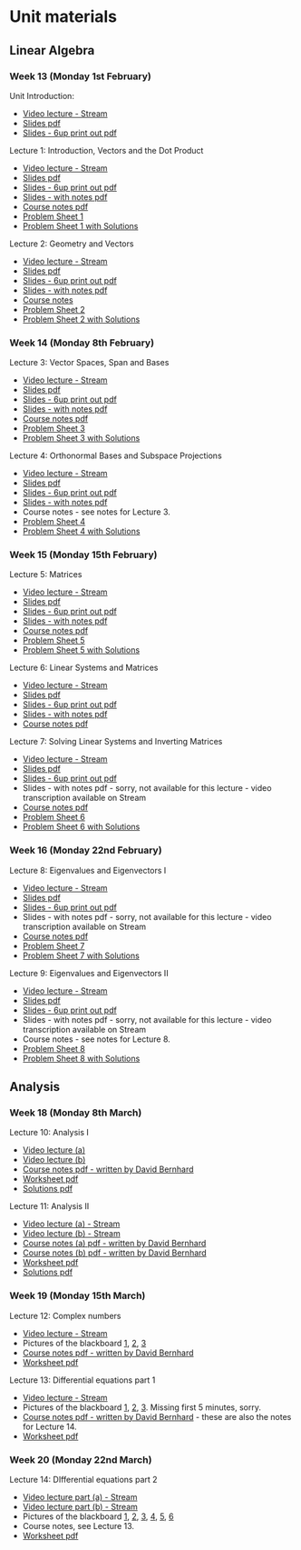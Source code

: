 # Unit materials

## Linear Algebra

### Week 13 (Monday 1st February)

Unit Introduction:

* [Video lecture - Stream](https://web.microsoftstream.com/video/7eb56f58-8f54-49f9-a9e1-49600ff9d68c)
* [Slides pdf](https://uob.sharepoint.com/:b:/r/teams/grp-COMS10013/Shared%20Documents/materials-adc/mathsB_intro_slides.pdf?csf=1&web=1&e=RzfEUE)
* [Slides - 6up print out pdf](https://uob.sharepoint.com/:b:/r/teams/grp-COMS10013/Shared%20Documents/materials-adc/mathsB_intro_slides_6up.pdf?csf=1&web=1&e=Ohpsj4)

Lecture 1: Introduction, Vectors and the Dot Product

* [Video lecture - Stream](https://web.microsoftstream.com/video/7056809a-5e34-40e4-bd79-0a82a140f203)
* [Slides pdf](https://uob.sharepoint.com/:b:/r/teams/grp-COMS10013/Shared%20Documents/materials-adc/mathsB_vectors_slides.pdf?csf=1&web=1&e=DwFTcD)
* [Slides - 6up print out pdf](https://uob.sharepoint.com/:b:/r/teams/grp-COMS10013/Shared%20Documents/materials-adc/mathsB_intro_slides_6up.pdf?csf=1&web=1&e=4YS1Uo)
* [Slides - with notes pdf](https://uob.sharepoint.com/:b:/r/teams/grp-COMS10013/Shared%20Documents/materials-adc/mathsB_vectors_slides_notes.pdf?csf=1&web=1&e=KFybLB)
* [Course notes pdf](https://uob.sharepoint.com/:b:/r/teams/grp-COMS10013/Shared%20Documents/materials-adc/mathsB_vectors_notes.pdf?csf=1&web=1&e=3qSIUU)
* [Problem Sheet 1](https://uob.sharepoint.com/:b:/r/teams/grp-COMS10013/Shared%20Documents/materials-adc/mathsB_vectors_probsheet.pdf?csf=1&web=1&e=Q6rWCf)
* [Problem Sheet 1 with Solutions](https://uob.sharepoint.com/:b:/r/teams/grp-COMS10013/Shared%20Documents/materials-adc/mathsB_vectors_probsheet_ans.pdf?csf=1&web=1&e=N1fehJ)

Lecture 2: Geometry and Vectors

* [Video lecture - Stream](https://web.microsoftstream.com/video/d2f9d829-90eb-4fed-a1ca-01097ac8379a)
* [Slides pdf](https://uob.sharepoint.com/:b:/r/teams/grp-COMS10013/Shared%20Documents/materials-adc/mathsB_geometry_slides.pdf?csf=1&web=1&e=r4GQ2X)
* [Slides - 6up print out pdf](https://uob.sharepoint.com/:b:/r/teams/grp-COMS10013/Shared%20Documents/materials-adc/mathsB_geometry_slides_6up.pdf?csf=1&web=1&e=oJMyvr)
* [Slides - with notes pdf](https://uob.sharepoint.com/:b:/r/teams/grp-COMS10013/Shared%20Documents/materials-adc/mathsB_geometry_slides_notes.pdf?csf=1&web=1&e=URh31a)
* [Course notes](https://uob.sharepoint.com/:b:/r/teams/grp-COMS10013/Shared%20Documents/materials-adc/mathsB_geometry_notes.pdf?csf=1&web=1&e=RvoMDa)
* [Problem Sheet 2](https://uob.sharepoint.com/:b:/r/teams/grp-COMS10013/Shared%20Documents/materials-adc/mathsB_geometry_probsheet.pdf?csf=1&web=1&e=b3pDAk)
* [Problem Sheet 2 with Solutions](https://uob.sharepoint.com/:b:/r/teams/grp-COMS10013/Shared%20Documents/materials-adc/mathsB_geometry_probsheet_ans.pdf?csf=1&web=1&e=iwyErE)

### Week 14 (Monday 8th February)

Lecture 3: Vector Spaces, Span and Bases

* [Video lecture - Stream](https://web.microsoftstream.com/video/8d926032-b718-48e1-bb8c-d98a70dd75d5)
* [Slides pdf](https://uob.sharepoint.com/:b:/r/teams/grp-COMS10013/Shared%20Documents/materials-adc/mathsB_vecspaces_lec1_slides.pdf?csf=1&web=1&e=msK23d)
* [Slides - 6up print out pdf](https://uob.sharepoint.com/:b:/r/teams/grp-COMS10013/Shared%20Documents/materials-adc/mathsB_vecspaces_lec1_slides_6up.pdf?csf=1&web=1&e=ee9alN)
* [Slides - with notes pdf](https://uob.sharepoint.com/:b:/r/teams/grp-COMS10013/Shared%20Documents/materials-adc/mathsB_vecspaces_lec1_slides_notes.pdf?csf=1&web=1&e=63KK2Z)
* [Course notes pdf](https://uob.sharepoint.com/:b:/r/teams/grp-COMS10013/Shared%20Documents/materials-adc/mathsB_vecspaces_notes.pdf?csf=1&web=1&e=k5O68Y)
* [Problem Sheet 3](https://uob.sharepoint.com/:b:/r/teams/grp-COMS10013/Shared%20Documents/materials-adc/mathsB_vecspaces_probsheet1.pdf?csf=1&web=1&e=Eyz4We)
* [Problem Sheet 3 with Solutions](https://uob.sharepoint.com/:b:/r/teams/grp-COMS10013/Shared%20Documents/materials-adc/mathsB_vecspaces_probsheet1_ans.pdf?csf=1&web=1&e=97Wu4k)

Lecture 4: Orthonormal Bases and Subspace Projections

* [Video lecture - Stream](https://web.microsoftstream.com/video/fc3440c2-e4c2-43cb-87be-38054fae176b)
* [Slides pdf](https://uob.sharepoint.com/:b:/r/teams/grp-COMS10013/Shared%20Documents/materials-adc/mathsB_vecspaces_lec2_slides.pdf?csf=1&web=1&e=d2g6eH)
* [Slides - 6up print out pdf](https://uob.sharepoint.com/:b:/r/teams/grp-COMS10013/Shared%20Documents/materials-adc/mathsB_vecspaces_lec2_slides_6up.pdf?csf=1&web=1&e=pmCBGz)
* [Slides - with notes pdf](https://uob.sharepoint.com/:b:/r/teams/grp-COMS10013/Shared%20Documents/materials-adc/mathsB_vecspaces_lec2_slides_notes.pdf?csf=1&web=1&e=iOlTXs)
* Course notes - see notes for Lecture 3.
* [Problem Sheet 4](https://uob.sharepoint.com/:b:/r/teams/grp-COMS10013/Shared%20Documents/materials-adc/mathsB_vecspaces_probsheet2.pdf?csf=1&web=1&e=V3obdn)
* [Problem Sheet 4 with Solutions](https://uob.sharepoint.com/:b:/r/teams/grp-COMS10013/Shared%20Documents/materials-adc/mathsB_vecspaces_probsheet2_ans.pdf?csf=1&web=1&e=x7hWpy)

### Week 15 (Monday 15th February)

Lecture 5: Matrices

* [Video lecture - Stream](https://web.microsoftstream.com/video/2d091ab9-8c61-41c3-ae52-0d63a0145251)
* [Slides pdf](https://uob.sharepoint.com/:b:/r/teams/grp-COMS10013/Shared%20Documents/materials-adc/mathsB_mats_lec_slides.pdf?csf=1&web=1&e=wNgVQJ)
* [Slides - 6up print out pdf](https://uob.sharepoint.com/:b:/r/teams/grp-COMS10013/Shared%20Documents/materials-adc/mathsB_mats_lec_slides_6up.pdf?csf=1&web=1&e=4wjfpY)
* [Slides - with notes pdf](https://uob.sharepoint.com/:b:/r/teams/grp-COMS10013/Shared%20Documents/materials-adc/mathsB_mats_lec_slides_notes.pdf?csf=1&web=1&e=MgGIA6)
* [Course notes pdf](https://uob.sharepoint.com/:b:/r/teams/grp-COMS10013/Shared%20Documents/materials-adc/mathsB_mats_notes.pdf?csf=1&web=1&e=s4JEnJ)
* [Problem Sheet 5](https://uob.sharepoint.com/:b:/r/teams/grp-COMS10013/Shared%20Documents/materials-adc/mathsB_mats_probsheet.pdf?csf=1&web=1&e=oyYM1A)
* [Problem Sheet 5 with Solutions](https://uob.sharepoint.com/:b:/r/teams/grp-COMS10013/Shared%20Documents/materials-adc/mathsB_mats_probsheet_ans.pdf?csf=1&web=1&e=maNh5R)

Lecture 6: Linear Systems and Matrices

* [Video lecture - Stream](https://web.microsoftstream.com/video/70aa5141-7aab-43f9-bec1-3f7e88119606)
* [Slides pdf](https://uob.sharepoint.com/:b:/r/teams/grp-COMS10013/Shared%20Documents/materials-adc/mathsB_linsys_lec_slides.pdf?csf=1&web=1&e=I0du18)
* [Slides - 6up print out pdf](https://uob.sharepoint.com/:b:/r/teams/grp-COMS10013/Shared%20Documents/materials-adc/mathsB_linsys_lec_slides_6up.pdf?csf=1&web=1&e=9pGnDV)
* [Slides - with notes pdf](https://uob.sharepoint.com/:b:/r/teams/grp-COMS10013/Shared%20Documents/materials-adc/mathsB_linsys_lec_slides_notes.pdf?csf=1&web=1&e=uJE1bf)
* [Course notes pdf](https://uob.sharepoint.com/:b:/r/teams/grp-COMS10013/Shared%20Documents/materials-adc/mathsB_linsys_notes.pdf?csf=1&web=1&e=KrH2Fr)

Lecture 7: Solving Linear Systems and Inverting Matrices

* [Video lecture - Stream](https://web.microsoftstream.com/video/4a53e611-dc1e-4c11-a8b6-1ec0146f48e3)
* [Slides pdf](https://uob.sharepoint.com/:b:/r/teams/grp-COMS10013/Shared%20Documents/materials-adc/mathsB_invm_lec_slides.pdf?csf=1&web=1&e=Tf1SpP)
* [Slides - 6up print out pdf](https://uob.sharepoint.com/:b:/r/teams/grp-COMS10013/Shared%20Documents/materials-adc/mathsB_invm_lec_slides_6up.pdf?csf=1&web=1&e=Je1wjf)
* Slides - with notes pdf - sorry, not available for this lecture - video transcription available on Stream
* [Course notes pdf](https://uob.sharepoint.com/:b:/r/teams/grp-COMS10013/Shared%20Documents/materials-adc/mathsB_invm_notes.pdf?csf=1&web=1&e=cJYUba)
* [Problem Sheet 6](https://uob.sharepoint.com/:b:/r/teams/grp-COMS10013/Shared%20Documents/materials-adc/mathsB_invm_probsheet.pdf?csf=1&web=1&e=UfY6uc)
* [Problem Sheet 6 with Solutions](https://uob.sharepoint.com/:b:/r/teams/grp-COMS10013/Shared%20Documents/materials-adc/mathsB_invm_probsheet_ans.pdf?csf=1&web=1&e=lDrsUp)

### Week 16 (Monday 22nd February)

Lecture 8: Eigenvalues and Eigenvectors I

* [Video lecture - Stream](https://web.microsoftstream.com/video/9d2710ec-3c75-4d76-9cf1-11100e20e6b7)
* [Slides pdf](https://uob.sharepoint.com/:b:/r/teams/grp-COMS10013/Shared%20Documents/materials-adc/mathsB_eig_lec1_slides.pdf?csf=1&web=1&e=X1dVEa)
* [Slides - 6up print out pdf](https://uob.sharepoint.com/:b:/r/teams/grp-COMS10013/Shared%20Documents/materials-adc/mathsB_eig_lec1_slides_6up.pdf?csf=1&web=1&e=dEHsPd)
* Slides - with notes pdf - sorry, not available for this lecture - video transcription available on Stream
* [Course notes pdf](https://uob.sharepoint.com/:b:/r/teams/grp-COMS10013/Shared%20Documents/materials-adc/mathsB_eig_notes.pdf?csf=1&web=1&e=TeF2u1)
* [Problem Sheet 7](https://uob.sharepoint.com/:b:/r/teams/grp-COMS10013/Shared%20Documents/materials-adc/mathsB_eig_probsheet_1.pdf?csf=1&web=1&e=afJWlr)
* [Problem Sheet 7 with Solutions](https://uob.sharepoint.com/:b:/r/teams/grp-COMS10013/Shared%20Documents/materials-adc/mathsB_eig_probsheet_1_ans.pdf?csf=1&web=1&e=8FrlQN)

Lecture 9: Eigenvalues and Eigenvectors II

* [Video lecture - Stream](https://web.microsoftstream.com/video/8669c553-bb9e-4a11-9c14-de28adf2d8e2)
* [Slides pdf](https://uob.sharepoint.com/:b:/r/teams/grp-COMS10013/Shared%20Documents/materials-adc/mathsB_eig_lec2_slides.pdf?csf=1&web=1&e=mqnCfP)
* [Slides - 6up print out pdf](https://uob.sharepoint.com/:b:/r/teams/grp-COMS10013/Shared%20Documents/materials-adc/mathsB_eig_lec2_slides_6up.pdf?csf=1&web=1&e=CCqT9C)
* Slides - with notes pdf - sorry, not available for this lecture - video transcription available on Stream
* Course notes - see notes for Lecture 8.
* [Problem Sheet 8](https://uob.sharepoint.com/:b:/r/teams/grp-COMS10013/Shared%20Documents/materials-adc/mathsB_eig_probsheet_2.pdf?csf=1&web=1&e=CXeLaL)
* [Problem Sheet 8 with Solutions](https://uob.sharepoint.com/:b:/r/teams/grp-COMS10013/Shared%20Documents/materials-adc/mathsB_eig_probsheet_2_ans.pdf?csf=1&web=1&e=yK2HgX)

## Analysis

### Week 18 (Monday 8th March)

Lecture 10: Analysis I

* [Video lecture (a)](https://uob-my.sharepoint.com/:v:/g/personal/ul19594_bristol_ac_uk/EbWZ8ZTw7fZOrFmZmL07OpwBFpWoIuJGn0HWZLmd3m36Bw?e=32Mzq4)
* [Video lecture (b)](https://uob-my.sharepoint.com/:v:/g/personal/ul19594_bristol_ac_uk/ESg8gVBpW_ZGqst61GS63pkBizkzx67-N8KVXRrXjHwSig?e=V4GaBx)
* [Course notes pdf - written by David Bernhard](https://uob-my.sharepoint.com/:b:/g/personal/ul19594_bristol_ac_uk/EfiTbl4ZO5VAg0cPs5UmuXYB0XOnbUL5-LloH6d-EXt8dw?e=IUThvX)
* [Worksheet pdf](https://uob-my.sharepoint.com/:b:/g/personal/ul19594_bristol_ac_uk/ETZXW0xc8S9Ohd9f9EsP56ABMPWZUlis9WPTNOGrbmP7AA?e=jkNl9R)
* [Solutions pdf](https://uob-my.sharepoint.com/:b:/g/personal/ul19594_bristol_ac_uk/ESDZ6Y1_YzZCq-jy4ZPdTSQBn0PODY32yiwuzRzbqZ1ppw?e=PRXvl4)

Lecture 11: Analysis II

* [Video lecture (a) - Stream](https://web.microsoftstream.com/video/c9a216ee-2ee2-496c-9819-ccd67172b959)
* [Video lecture (b) - Stream](https://web.microsoftstream.com/video/68a8a4f9-edcc-411a-b29c-edbec2e54078)
* [Course notes (a) pdf - written by David Bernhard](https://uob-my.sharepoint.com/:b:/g/personal/ul19594_bristol_ac_uk/Ed3zSPHybzVGk30dAGeLiCQBlff7PLcnKX8BtWGBEZiwlg?e=QBaHmh)
* [Course notes (b) pdf - written by David Bernhard](https://uob-my.sharepoint.com/:b:/g/personal/ul19594_bristol_ac_uk/EWN3qDpD5DBEndpen_vMHrwBaLB9gXUER76ogTZ6XpcJvA?e=Eeoeza)
* [Worksheet pdf](https://uob-my.sharepoint.com/:b:/g/personal/ul19594_bristol_ac_uk/EUpJBFKpRXlJqiPem2AjK9EBcBmS8agDh6HfGanTYQkvPw?e=rbpk4K)
* [Solutions pdf](https://uob-my.sharepoint.com/:b:/g/personal/ul19594_bristol_ac_uk/EVd6ERIndfJIjP-eDrrODcUBF1Zs0tJ6B5avJWS35DMJHw?e=dSDo8J)

### Week 19 (Monday 15th March)

Lecture 12: Complex numbers

* [Video lecture - Stream](https://web.microsoftstream.com/video/9cf32823-2bbb-4ec9-87af-b9ebaf9157ca)
* Pictures of the blackboard [1](https://uob-my.sharepoint.com/:i:/g/personal/ul19594_bristol_ac_uk/EXWR84rme3NIhz_buAsQ9JEBPR-jQQJluAQunJmmZlkgfA?e=usx4Ev), [2](https://uob-my.sharepoint.com/:i:/g/personal/ul19594_bristol_ac_uk/EYmfZJURpbtBuiVC0D0DiBcBp2YLjf_dRWgqP_LoldfuYA?e=nnks1R), [3](https://uob-my.sharepoint.com/:i:/g/personal/ul19594_bristol_ac_uk/ERggWMX60dFKiXK7-apu5z4BWF9UaMd2YJaN6nP6QMacbA?e=VW4fQr)
* [Course notes pdf - written by David Bernhard](https://uob-my.sharepoint.com/:b:/g/personal/ul19594_bristol_ac_uk/EZIrvoaa_ORNh8pGvOQlg20BBPpIjrZynYTdh7rGnivK-w?e=FhHzkf)
* [Worksheet pdf](https://uob-my.sharepoint.com/:b:/g/personal/ul19594_bristol_ac_uk/EeQSKjanfhRChFMaSZOnQ7wB1Ye6KHu2D1RSjpqU7RNxEw?e=BVnRPx)

Lecture 13: Differential equations part 1

* [Video lecture - Stream](https://web.microsoftstream.com/video/cb212590-9c93-44a3-9c32-fe0bfec689cc)
* Pictures of the blackboard [1](https://uob-my.sharepoint.com/:i:/g/personal/ul19594_bristol_ac_uk/EeJE7DhEu3REicygOE12Q6YBYMMw4ipeNcV07geVbgMbpA?e=GbGOT5), [2](https://uob-my.sharepoint.com/:i:/g/personal/ul19594_bristol_ac_uk/Ec92Td24iw5HlVFxzc37ohgBDXzEKLqgwxewOhh6BqvLdQ?e=vvGi2D), [3](https://uob-my.sharepoint.com/:i:/g/personal/ul19594_bristol_ac_uk/Edfu2_5mroNJs2nbLA95jBABudDbCdpHFTTJ7pGUkVzFkg?e=a9UUbp). Missing first 5 minutes, sorry.
* [Course notes pdf - written by David Bernhard](https://uob-my.sharepoint.com/:b:/g/personal/ul19594_bristol_ac_uk/Efq15O-A9kBLvsuLVvWhd6YBVIZ7raW4FYHsCwAE1wSgew?e=YGnLtX) - these are also the notes for Lecture 14.
* [Worksheet pdf](https://uob-my.sharepoint.com/:b:/g/personal/ul19594_bristol_ac_uk/EXULvvOnAypLrYdYy8BEeccBphaK6lP703OW-yd_hkkAFQ?e=D9UxXV)

### Week 20 (Monday 22nd March)

Lecture 14: DIfferential equations part 2

* [Video lecture part (a) - Stream](https://web.microsoftstream.com/video/09659896-900c-420d-8567-88baa515458f)
* [Video lecture part (b) - Stream](https://web.microsoftstream.com/video/d266e30d-388d-4a32-9a12-65fcf8da8e40)
* Pictures of the blackboard [1](https://uob-my.sharepoint.com/:i:/g/personal/ul19594_bristol_ac_uk/EfRXdBtN3WJEt-Gn30bjexIBPcmVRzAUt8VMnAVA-eZ0Fw?e=EMnKHd), [2](https://uob-my.sharepoint.com/:i:/g/personal/ul19594_bristol_ac_uk/EdCr4_4n7ORIu-7-etFoYGwBE2KVBLeBqCMcgCKCJIoOZA?e=9Vrufg), [3](https://uob-my.sharepoint.com/:i:/g/personal/ul19594_bristol_ac_uk/EQXasDwGLJRBlu1WG_YiPp8BZT1B29GGmK0_dp_Mso5qMQ?e=dZv4mg), [4](https://uob-my.sharepoint.com/:i:/g/personal/ul19594_bristol_ac_uk/ET2mZaqGh5pHkCj8ccj3whUBPav4yOPHeECqRl8sW5YpZw?e=2LXXmR), [5](https://uob-my.sharepoint.com/:i:/g/personal/ul19594_bristol_ac_uk/EVq-M7uRP29IpgpRzhw45hwBd6lgPP6sb8VDFTu0oJVH5A?e=oSbdA7), [6](https://uob-my.sharepoint.com/:i:/g/personal/ul19594_bristol_ac_uk/EVtwdRQ_9RBPnYfSVBXt61QBx2a6pUyqTTsAg3ziSI_0lw?e=wFVMyJ)
* Course notes, see Lecture 13.
* [Worksheet pdf](https://uob-my.sharepoint.com/:b:/g/personal/ul19594_bristol_ac_uk/EWdlrktqm7xPjKuXk3TYK7gBaQCBS7W6wL_RsVs3cZGlkg?e=b1Ab4m)
